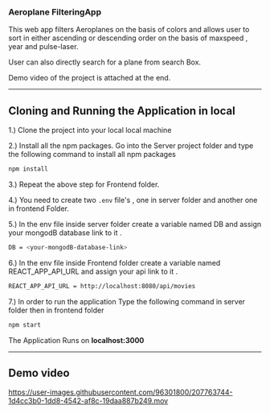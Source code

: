 ### Aeroplane FilteringApp

This web app filters Aeroplanes on the basis of colors and allows user to sort in 
either ascending or descending order on the basis of maxspeed , year and pulse-laser.

User can also directly search for a plane from search Box.
 
Demo video of the project is attached at the end. 

----------------------------------------------------

## Cloning and Running the Application in local

1.) Clone the project into your local local machine 

2.) Install all the npm packages. Go into the Server project folder and type the following command to install all npm packages

```bash
npm install
```

3.) Repeat the above step for Frontend folder.

4.) You need to create two ```.env```  file's , one in server folder and another one in frontend Folder.

5.) In the env file inside server folder create a variable
named DB and assign your mongodB database link to it .

```bash
DB = <your-mongodB-database-link>
```

6.) In the env file inside Frontend folder create a variable
named REACT_APP_API_URL and assign your api link to it .

```bash
REACT_APP_API_URL = http://localhost:8080/api/movies
```

7.) In order to run the application Type the following command in server folder then in frontend folder 

```bash
npm start
```

The Application Runs on **localhost:3000**

--------------------------------------------------

## Demo video

https://user-images.githubusercontent.com/96301800/207763744-1d4cc3b0-1dd8-4542-af8c-19daa887b249.mov

